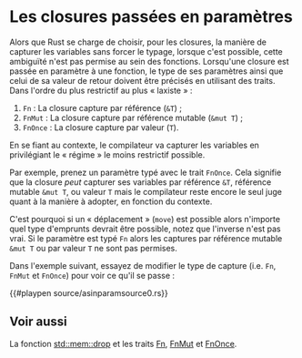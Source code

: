 # Les closures passées en paramètres

Alors que Rust se charge de choisir, pour les closures, la manière de capturer les variables sans forcer le typage, lorsque c'est possible, cette ambiguïté n'est pas permise au sein des fonctions. Lorsqu'une closure est passée en paramètre à une fonction, le type de ses paramètres ainsi que celui de sa valeur de retour doivent être précisés en utilisant des traits. Dans l'ordre du plus restrictif au plus « laxiste » :

1. `Fn` : La closure capture par référence (`&T`) ;
2. `FnMut` : La closure capture par référence mutable (`&mut T`) ;
3. `FnOnce` : La closure capture par valeur (`T`).

En se fiant au contexte, le compilateur va capturer les variables en privilégiant le « régime » le moins restrictif possible.

Par exemple, prenez un paramètre typé avec le trait `FnOnce`. Cela signifie que la closure *peut* capturer ses variables par référence `&T`, référence mutable `&mut T`, ou valeur `T` mais le compilateur reste encore le seul juge quant à la manière à adopter, en fonction du contexte.

C'est pourquoi si un « déplacement » (`move`) est possible alors n'importe quel type d'emprunts devrait être possible, notez que l'inverse n'est pas vrai. Si le paramètre est typé `Fn` alors les captures par référence mutable `&mut T` ou par valeur `T` ne sont pas permises.

Dans l'exemple suivant, essayez de modifier le type de capture (i.e. `Fn`, `FnMut` et `FnOnce`) pour voir ce qu'il se passe :

{{#playpen source/asinparamsource0.rs}}

## Voir aussi

La fonction [std::mem::drop](http://doc.rust-lang.org/std/mem/fn.drop.html) et les traits [Fn](http://doc.rust-lang.org/std/ops/trait.Fn.html), [FnMut](http://doc.rust-lang.org/std/ops/trait.FnMut.html) et [FnOnce](http://doc.rust-lang.org/std/ops/trait.FnOnce.html).